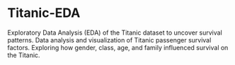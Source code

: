 # Titanic-EDA
Exploratory Data Analysis (EDA) of the Titanic dataset to uncover survival patterns.  Data analysis and visualization of Titanic passenger survival factors.  Exploring how gender, class, age, and family influenced survival on the Titanic.
